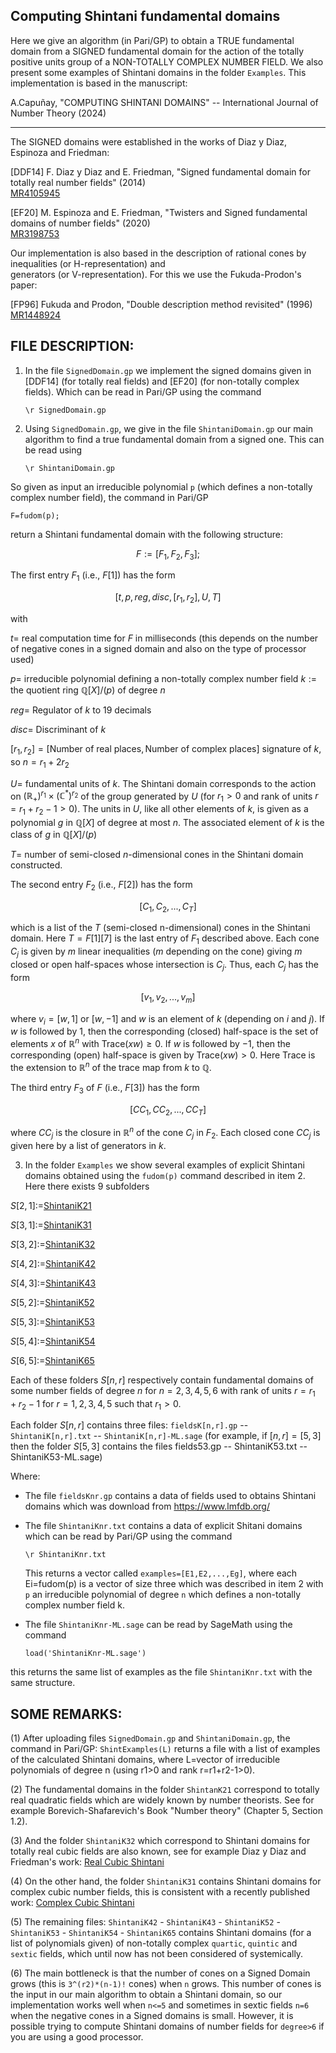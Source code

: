 ## Computing Shintani fundamental domains

Here we give an algorithm (in Pari/GP) to obtain a TRUE fundamental domain from a SIGNED fundamental domain for the action of the totally positive units group of a NON-TOTALLY COMPLEX NUMBER FIELD. We also present some examples of Shintani domains in the folder `Examples`. This implementation is based in the manuscript:

A.Capuñay, "COMPUTING SHINTANI DOMAINS" -- International Journal of Number Theory (2024)


----------------------------------------------------------------------------------------------------------------
The SIGNED domains were established in the works of Diaz y Diaz, Espinoza and Friedman:

[DDF14] F. Diaz y Diaz and E. Friedman, "Signed fundamental domain for totally real number fields" (2014)  
[MR4105945](https://arxiv.org/abs/1303.3989)

[EF20] M. Espinoza and E. Friedman, "Twisters and Signed fundamental domains of number fields" (2020)  
[MR3198753](https://arxiv.org/abs/1903.07089)

Our implementation is also based in the description of rational cones by inequalities (or H-representation) and    
generators (or V-representation). For this we use the Fukuda-Prodon's paper:  

[FP96] Fukuda and Prodon, "Double description method revisited" (1996)  
[MR1448924](https://link.springer.com/chapter/10.1007/3-540-61576-8_77) 
 


## FILE DESCRIPTION:


1. In the file `SignedDomain.gp` we implement the signed domains given in [DDF14] (for totally real fields) and [EF20] (for non-totally complex fields). Which can be read in Pari/GP using the command

     `\r SignedDomain.gp`

2. Using `SignedDomain.gp`, we give in the file `ShintaniDomain.gp` our main algorithm to find a true fundamental domain from a signed one. This can be read using 

     `\r ShintaniDomain.gp`

So given as input an irreducible polynomial `p` (which defines a non-totally complex number field), the command in Pari/GP

 `F=fudom(p);`

return a Shintani fundamental domain with the following structure:

 $$F:=[F_1,F_2,F_3];$$
     
The first entry $F_1$ (i.e., $F[1]$) has the form

 $$[t, p, reg, disc, [r_1, r_2], U, T]$$

with 

$t =$   real computation time for $F$ in milliseconds (this depends on the number of negative cones in a signed domain and 
       also on the type of processor used)
       
$p =$  irreducible polynomial defining a non-totally complex number field $k := \text{the quotient ring }\mathbb{Q}[X]/(p)$ of degree $n$
       
$reg =$ Regulator of $k$ to $19$ decimals

$disc =$ Discriminant of $k$

$[r_1, r_2]=[\text{Number of real places}, \text{Number of complex places}]$ signature of $k$, so $n=r_1+2r_2$

$U =$   fundamental units of $k$. The Shintani domain corresponds to the action on $(\mathbb{R}_{+})^{r_1}\times(\mathbb{C}^{\ast})^{r_2}$ of the group generated by $U$ (for $r_1>0$ and rank of units $r=r_1+r_2-1>0$). The units in $U$, like all other elements of $k$, is given as a polynomial $g$ in $\mathbb{Q}[X]$ of degree at most $n$. The associated element of $k$ is the class of $g$ in $\mathbb{Q}[X]/(p)$
       
$T =$ number of semi-closed $n$-dimensional cones in the Shintani domain constructed. 


The second entry $F_2$ (i.e., $F[2]$) has the form

$$[C_1,C_2,...,C_T]$$

which is a list of the $T$ (semi-closed n-dimensional) cones in the Shintani domain. Here $T=F[1][7]$ is the last entry of $F_1$  described above. Each cone $C_j$ is given by $m$ linear inequalities ($m$ depending on the cone) giving $m$ closed or open half-spaces whose intersection is $C_j$. Thus, each $C_j$ has the form  

$$[v_1,v_2,...,v_m]$$

where $v_i=[w,1]$ or $[w,-1]$ and $w$ is an element of $k$ (depending on  $i$ and $j$). If $w$ is followed by $1$, then the corresponding (closed) half-space is the set of elements $x$ of $\mathbb{R}^n$ with $\text{Trace}(xw)\geq 0$. If $w$ is followed by $-1$, then the corresponding (open) half-space is given by $\text{Trace}(xw)>0$. Here Trace is the extension to $\mathbb{R}^n$ of the trace map from $k$ to $\mathbb{Q}$.

The third entry $F_3$ of $F$ (i.e., $F[3]$) has the form  

$$[CC_1,CC_2,...,CC_T]$$

where $CC_j$ is the closure in $\mathbb{R}^n$ of the cone $C_j$ in $F_2$. Each closed cone $CC_j$ is given here by a list of generators in $k$.



3. In the folder `Examples` we show several examples of explicit Shintani domains obtained using the `fudom(p)` command described in item 2. Here there exists 9 subfolders
 
$S[2,1]:=$[ShintaniK21](https://github.com/acapunay-math/CompShintaniDom/tree/main/Examples/ShintaniK21)

$S[3,1]:=$[ShintaniK31](https://github.com/acapunay-math/CompShintaniDom/tree/main/Examples/ShintaniK31)

$S[3,2]:=$[ShintaniK32](https://github.com/acapunay-math/CompShintaniDom/tree/main/Examples/ShintaniK32)

$S[4,2]:=$[ShintaniK42](https://github.com/acapunay-math/CompShintaniDom/tree/main/Examples/ShintaniK42)

$S[4,3]:=$[ShintaniK43](https://github.com/acapunay-math/CompShintaniDom/tree/main/Examples/ShintaniK43)

$S[5,2]:=$[ShintaniK52](https://github.com/acapunay-math/CompShintaniDom/tree/main/Examples/ShintaniK52)

$S[5,3]:=$[ShintaniK53](https://github.com/acapunay-math/CompShintaniDom/tree/main/Examples/ShintaniK53)

$S[5,4]:=$[ShintaniK54](https://github.com/acapunay-math/CompShintaniDom/tree/main/Examples/ShintaniK54)

$S[6,5]:=$[ShintaniK65](https://github.com/acapunay-math/CompShintaniDom/tree/main/Examples/ShintaniK65)

Each of these folders $S[n,r]$ respectively contain fundamental domains of some number fields of degree $n$ for $n=2,3,4,5,6$ with rank of units $r=r_1+r_2-1$ for $r=1,2,3,4,5$ such that $r_1>0$.

Each folder $S[n,r]$ contains three files:  `fieldsK[n,r].gp` -- `ShintaniK[n,r].txt` -- `ShintaniK[n,r]-ML.sage` (for example, if $[n,r]=[5,3]$ then the folder $S[5,3]$ contains the files fields53.gp -- ShintaniK53.txt -- ShintaniK53-ML.sage)


Where:
    
* The file `fieldsKnr.gp` contains a data of fields used to obtains Shintani domains which was download from https://www.lmfdb.org/

* The file `ShintaniKnr.txt` contains a data of explicit Shitani domains which can be read by Pari/GP using the command 

   `\r ShintaniKnr.txt`
   
  This returns a vector called `examples=[E1,E2,...,Eg]`, where each Ei=fudom(p) is a vector of size three which was described in item 2  with `p` an irreducible polynomial of degree `n` which defines a non-totally complex number field k. 

* The file `ShintaniKnr-ML.sage` can be read by SageMath using the command 

  `load('ShintaniKnr-ML.sage')`

this returns the same list of examples as the file `ShintaniKnr.txt` with the same structure.

   
## SOME REMARKS: 

(1) After uploading files `SignedDomain.gp` and `ShintaniDomain.gp`, the command in Pari/GP:  `ShintExamples(L)` returns a file with a list of examples of the calculated Shintani domains, where L=vector of irreducible polynomials of degree n (using r1>0 and rank r=r1+r2-1>0).

(2) The fundamental domains in the folder `ShintanK21` correspond to totally real quadratic fields which are widely known by number theorists. See for example Borevich-Shafarevich's Book "Number theory" (Chapter 5, Section 1.2).

(3) And the folder `ShintaniK32` which correspond to Shintani domains for totally real cubic fields are also known, see for example Diaz y Diaz and Friedman's work: [Real Cubic Shintani](https://www.sciencedirect.com/science/article/pii/S0022314X12000844)

(4) On the other hand, the folder `ShintaniK31` contains Shintani domains for complex cubic number fields, this is consistent with a recently published work: [Complex Cubic Shintani](https://www.worldscientific.com/doi/abs/10.1142/S1793042123300016)

(5) The remaining files: `ShintaniK42` - `ShintaniK43` - `ShintaniK52` - `ShintaniK53` - `ShintaniK54` - `ShintaniK65` contains Shintani domains (for a list of polynomials given) of non-totally complex `quartic`, `quintic` and `sextic` fields, which until now has not been considered of systemically.

(6) The main bottleneck is that the number of cones on a Signed Domain grows (this is `3^(r2)*(n-1)!` cones) when `n` grows. This number of cones is the input in our main algorithm to obtain a Shintani domain, so our implementation works well when `n<=5` and sometimes in sextic fields `n=6` when the negative cones in a Signed domains is small. However, it is possible trying to compute Shintani domains of number fields for `degree>6` if you are using a good processor. 

